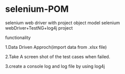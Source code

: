 # selenium-POM
selenium web driver with project object model
selenium webDriver+TestNG+log4j project 



functionality

1.Data Driven Approch(import data from .xlsx file)

2.Take A screen shot of the test cases when failed.

3.create a console log and log file by using log4j
